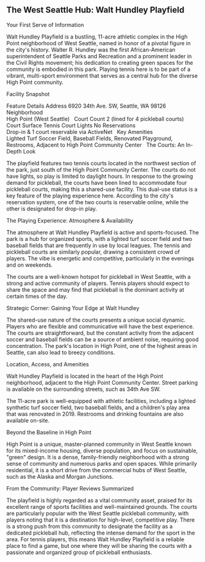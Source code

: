 ## The West Seattle Hub: Walt Hundley Playfield

Your First Serve of Information

Walt Hundley Playfield is a bustling, 11-acre athletic complex in the High Point neighborhood of West Seattle, named in honor of a pivotal figure in the city's history. Walter R. Hundley was the first African-American superintendent of Seattle Parks and Recreation and a prominent leader in the Civil Rights movement; his dedication to creating green spaces for the community is embodied in this park. Playing tennis here is to be part of a vibrant, multi-sport environment that serves as a central hub for the diverse High Point community.   

Facility Snapshot

Feature	Details
Address	
6920 34th Ave. SW, Seattle, WA 98126    
Neighborhood	
High Point (West Seattle)    
Court Count	2 (lined for 4 pickleball courts)
Court Surface	Tennis
Court Lights	No
Reservations	
Drop-in & 1 court reservable via ActiveNet    
Key Amenities	
Lighted Turf Soccer Field, Baseball Fields, Renovated Playground, Restrooms, Adjacent to High Point Community Center    
The Courts: An In-Depth Look

The playfield features two tennis courts located in the northwest section of the park, just south of the High Point Community Center. The courts do not have lights, so play is limited to daylight hours. In response to the growing demand for pickleball, the courts have been lined to accommodate four pickleball courts, making this a shared-use facility. This dual-use status is a key feature of the playing experience here. According to the city's reservation system, one of the two courts is reservable online, while the other is designated for drop-in play.   

The Playing Experience: Atmosphere & Availability

The atmosphere at Walt Hundley Playfield is active and sports-focused. The park is a hub for organized sports, with a lighted turf soccer field and two baseball fields that are frequently in use by local leagues. The tennis and pickleball courts are similarly popular, drawing a consistent crowd of players. The vibe is energetic and competitive, particularly in the evenings and on weekends.   

The courts are a well-known hotspot for pickleball in West Seattle, with a strong and active community of players. Tennis players should expect to share the space and may find that pickleball is the dominant activity at certain times of the day.   

Strategic Corner: Gaining Your Edge at Walt Hundley

The shared-use nature of the courts presents a unique social dynamic. Players who are flexible and communicative will have the best experience. The courts are straightforward, but the constant activity from the adjacent soccer and baseball fields can be a source of ambient noise, requiring good concentration. The park's location in High Point, one of the highest areas in Seattle, can also lead to breezy conditions.

Location, Access, and Amenities

Walt Hundley Playfield is located in the heart of the High Point neighborhood, adjacent to the High Point Community Center. Street parking is available on the surrounding streets, such as 34th Ave SW.   

The 11-acre park is well-equipped with athletic facilities, including a lighted synthetic turf soccer field, two baseball fields, and a children's play area that was renovated in 2019. Restrooms and drinking fountains are also available on-site.   

Beyond the Baseline in High Point

High Point is a unique, master-planned community in West Seattle known for its mixed-income housing, diverse population, and focus on sustainable, "green" design. It is a dense, family-friendly neighborhood with a strong sense of community and numerous parks and open spaces. While primarily residential, it is a short drive from the commercial hubs of West Seattle, such as the Alaska and Morgan Junctions.   

From the Community: Player Reviews Summarized

The playfield is highly regarded as a vital community asset, praised for its excellent range of sports facilities and well-maintained grounds. The courts are particularly popular with the West Seattle pickleball community, with players noting that it is a destination for high-level, competitive play. There is a strong push from this community to designate the facility as a dedicated pickleball hub, reflecting the intense demand for the sport in the area. For tennis players, this means Walt Hundley Playfield is a reliable place to find a game, but one where they will be sharing the courts with a passionate and organized group of pickleball enthusiasts.
